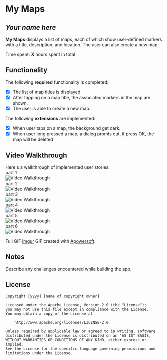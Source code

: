 # My Maps 

## *Your name here*

**My Maps** displays a list of maps, each of which show user-defined markers with a title, description, and location. The user can also create a new map. 

Time spent: **X** hours spent in total

## Functionality 

The following **required** functionality is completed:

* [x] The list of map titles is displayed.
* [x] After tapping on a map title, the associated markers in the map are shown.
* [x] The user is able to create a new map.

The following **extensions** are implemented:

* [x] When user taps on a map, the background get dark.
* [x] When user long pressed a map, a dialog promts out, if press OK, the map will be deleted

## Video Walkthrough

Here's a walkthrough of implemented user stories:<br />
part 1<br />
<img src='https://media.giphy.com/media/niJNZtSsy01aY8SPW8/giphy.gif' title='Video Walkthrough' width='' alt='Video Walkthrough' /><br />
part 2<br />
<img src='https://media.giphy.com/media/TFRCFPTflluac7g25Y/giphy.gif' title='Video Walkthrough' width='' alt='Video Walkthrough' /><br />
part 3<br />
<img src='https://media.giphy.com/media/itfdseXOK4BddHcOCh/giphy.gif' title='Video Walkthrough' width='' alt='Video Walkthrough' /><br />
part 4<br />
<img src='https://media.giphy.com/media/IWFBGXoLI7hLbjXgiA/giphy.gif' title='Video Walkthrough' width='' alt='Video Walkthrough' /><br />
part 5<br />
<img src='https://media.giphy.com/media/Jagd55uDbkU2V0EQjc/giphy.gif' title='Video Walkthrough' width='' alt='Video Walkthrough' /><br />
part 6<br />
<img src='https://media.giphy.com/media/nd10Vej6emue9dFfSv/giphy.gif' title='Video Walkthrough' width='' alt='Video Walkthrough' /><br />

Full GIF
[Imgur](https://i.imgur.com/IatgpoF.gifv)
GIF created with [Apowersoft](https://www.apowersoft.tw/free-online-screen-recorder).

## Notes

Describe any challenges encountered while building the app.

## License

    Copyright [yyyy] [name of copyright owner]

    Licensed under the Apache License, Version 2.0 (the "License");
    you may not use this file except in compliance with the License.
    You may obtain a copy of the License at

        http://www.apache.org/licenses/LICENSE-2.0

    Unless required by applicable law or agreed to in writing, software
    distributed under the License is distributed on an "AS IS" BASIS,
    WITHOUT WARRANTIES OR CONDITIONS OF ANY KIND, either express or implied.
    See the License for the specific language governing permissions and
    limitations under the License.
